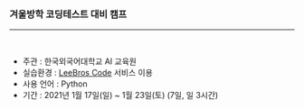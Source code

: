 ### 겨울방학 코딩테스트 대비 캠프

--------------

<br>

+ 주관 : 한국외국어대학교 AI 교육원
+ 실습환경 : [LeeBros Code](https://leebroscode.com/missions/2/concepts) 서비스 이용  
+ 사용 언어 : Python  
+ 기간 : 2021년 1월 17일(일) ~ 1월 23일(토) (7일, 일 3시간)    

